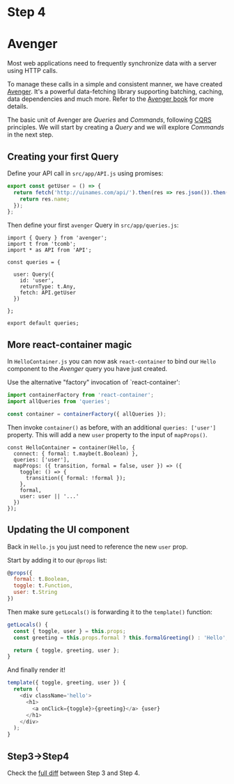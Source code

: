# Step 4

# Avenger

Most web applications need to frequently synchronize data with a server using HTTP calls.

To manage these calls in a simple and consistent manner, we have created [Avenger](https://github.com/buildo/avenger). It's a powerful data-fetching library supporting batching, caching, data dependencies and much more. Refer to the [Avenger book](https://buildo.gitbooks.io/avenger/content/docs/introduction/Overview.html) for more details.

The basic unit of Avenger are *Queries* and *Commands*, following [CQRS](https://en.wikipedia.org/wiki/Command%E2%80%93query_separation#Command_Query_Responsibility_Segregation) principles. We will start by creating a *Query* and we will explore *Commands* in the next step.

## Creating your first Query

Define your API call in `src/app/API.js` using promises:

```js
export const getUser = () => {
  return fetch('http://uinames.com/api/').then(res => res.json()).then(res => {
    return res.name;
  });
};
```

Then define your first `avenger` Query in `src/app/queries.js`:

```
import { Query } from 'avenger';
import t from 'tcomb';
import * as API from 'API';

const queries = {

  user: Query({
    id: 'user',
    returnType: t.Any,
    fetch: API.getUser
  })

};

export default queries;
```

## More react-container magic

In `HelloContainer.js` you can now ask `react-container` to bind our `Hello` component to the *Avenger* query you have just created.

Use the alternative "factory" invocation of `react-container':

```js
import containerFactory from 'react-container';
import allQueries from 'queries';

const container = containerFactory({ allQueries });
```

Then invoke `container()` as before, with an additional `queries: ['user']` property. This will add a new `user` property to the input of `mapProps()`.

```
const HelloContainer = container(Hello, {
  connect: { formal: t.maybe(t.Boolean) },
  queries: ['user'],
  mapProps: ({ transition, formal = false, user }) => ({
    toggle: () => {
      transition({ formal: !formal });
    },
    formal,
    user: user || '...'
  })
});
```

## Updating the UI component

Back in `Hello.js` you just need to reference the new `user` prop.

Start by adding it to our `@props` list:

```js
@props({
  formal: t.Boolean,
  toggle: t.Function,
  user: t.String
})
```

Then make sure `getLocals()` is forwarding it to the `template()` function:

```js
getLocals() {
  const { toggle, user } = this.props;
  const greeting = this.props.formal ? this.formalGreeting() : 'Hello';

  return { toggle, greeting, user };
}
```

And finally render it!

```js
template({ toggle, greeting, user }) {
  return (
    <div className='hello'>
      <h1>
        <a onClick={toggle}>{greeting}</a> {user}
      </h1>
    </div>
  );
}
```

## Step3->Step4

Check the [full diff](https://github.com/buildo/webseed/compare/tutorial-step3...tutorial-step4) between Step 3 and Step 4.